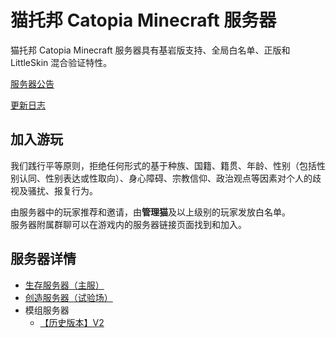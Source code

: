 # 猫托邦 Catopia Minecraft 服务器

猫托邦 Catopia Minecraft 服务器具有基岩版支持、全局白名单、正版和 LittleSkin 混合验证特性。



[服务器公告](doc/catopia-announcements)

[更新日志](doc/catopia-update-log)



## 加入游玩

我们践行平等原则，拒绝任何形式的基于种族、国籍、籍贯、年龄、性别（包括性别认同、性别表达或性取向）、身心障碍、宗教信仰、政治观点等因素对个人的歧视及骚扰、报复行为。



由服务器中的玩家推荐和邀请，由**管理猫**及以上级别的玩家发放白名单。  
服务器附属群聊可以在游戏内的服务器链接页面找到和加入。  



## 服务器详情

- [生存服务器（主服）](doc/catopia-survival)
- [创造服务器（试验场）](doc/catopia-creative)
- 模组服务器
  - [【历史版本】V2](doc/catopia-mods-v2)

